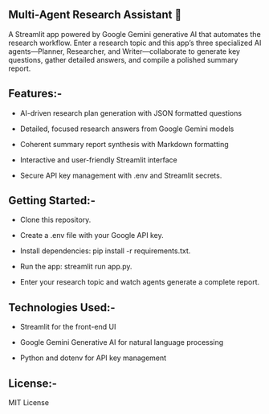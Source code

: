 ## Multi-Agent Research Assistant 🤖

A Streamlit app powered by Google Gemini generative AI that automates the research workflow. Enter a research topic and this app’s three specialized AI agents—Planner, Researcher, and Writer—collaborate to generate key questions, gather detailed answers, and compile a polished summary report.



## Features:- 

* AI-driven research plan generation with JSON formatted questions

* Detailed, focused research answers from Google Gemini models

* Coherent summary report synthesis with Markdown formatting

* Interactive and user-friendly Streamlit interface

* Secure API key management with .env and Streamlit secrets.





## Getting Started:-

* Clone this repository.

* Create a .env file with your Google API key.

* Install dependencies: pip install -r requirements.txt.

* Run the app: streamlit run app.py.

* Enter your research topic and watch agents generate a complete report.




## Technologies Used:-

* Streamlit for the front-end UI

* Google Gemini Generative AI for natural language processing

* Python and dotenv for API key management




## License:-

MIT License
